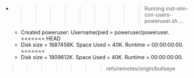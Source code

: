 * >>>>>>>>> Running inst-min-con-users-poweruser.sh ...
  * Created poweruser: Username/pwd = poweruser/poweruser.
<<<<<<< HEAD
  * Disk size = 1687456K. Space Used = 40K. Runtime = 00:00:00:00.
=======
  * Disk size = 1809612K. Space Used = 40K. Runtime = 00:00:00:00.
>>>>>>> refs/remotes/origin/bullseye
